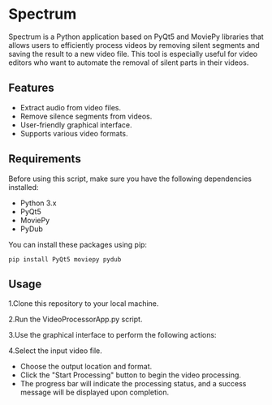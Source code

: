 # Spectrum
Spectrum is a Python application based on PyQt5 and MoviePy libraries that allows users to efficiently process videos by removing silent segments and saving the result to a new video file. This tool is especially useful for video editors who want to automate the removal of silent parts in their videos.

## Features

- Extract audio from video files.
- Remove silence segments from videos.
- User-friendly graphical interface.
- Supports various video formats.

## Requirements

Before using this script, make sure you have the following dependencies installed:

- Python 3.x
- PyQt5
- MoviePy
- PyDub

You can install these packages using pip:

```shell
pip install PyQt5 moviepy pydub
```

## Usage
1.Clone this repository to your local machine.

2.Run the VideoProcessorApp.py script.

3.Use the graphical interface to perform the following actions:

4.Select the input video file.

- Choose the output location and format.
- Click the "Start Processing" button to begin the video processing.
- The progress bar will indicate the processing status, and a success message will be displayed upon completion.
